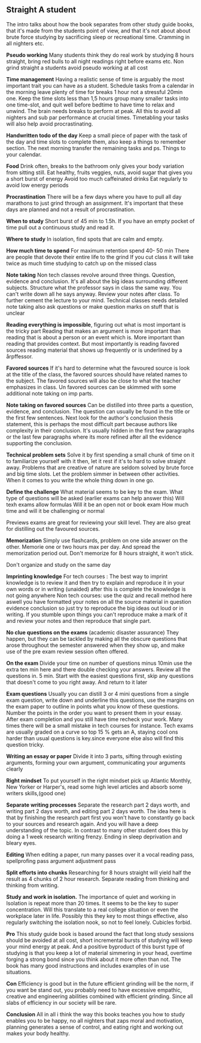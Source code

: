 ## Straight A student

The intro talks about how the book separates from other study guide books, that it's made from the students point of view, and that it's not about about brute force studying by sacrificing sleep or recreational time. Cramming in all nighters etc.
 
**Pseudo working**
Many students think they do real work by studying 8 hours straight, bring red bulls to all night readings right before exams etc. Non grind straight a students avoid pseudo working at all cost

**Time management**
Having a realistic sense of time is arguably the most important trait you can have as a student. Schedule tasks from a calendar in the morning leave plenty of time for breaks 1 hour not a stressful 20min one. Keep the time slots less than 1,5 hours group many smaller tasks into one time-slot, and quit well before bedtime to have time to relax and unwind. The brain needs breaks to perform at peak. All this to avoid all nighters and sub par performance at crucial times. Timetabling your tasks will also help avoid procrastinating.

**Handwritten todo of the day**
Keep a small piece of paper with the task of the day and time slots to complete them, also keep a things to remember section. The next morning transfer the remaining tasks and ps. Things to your calendar.

**Food**
Drink often, breaks to the bathroom only gives your body variation from sitting still.
Eat healthy, fruits veggies, nuts, avoid sugar that gives you a short burst of energy
Avoid too much caffeinated drinks
Eat regularly to avoid low energy periods

**Procrastination**
There will be a few days where you have to pull all day marathons to just grind through an assignment. It's important that these days are planned and not a result of procrastination.

**When to study**
Short burst of 45 min  to 1.5h. If you have an empty pocket of time pull out a continuous study and read it.

**Where to study**
In isolation, find spots that are calm and empty.

**How much time to spend**
For maximum retention spend 40- 50 min
There are people that devote their entire life to the grind
If you cut class it will take twice as much time studying to catch up on the missed class

**Note taking**
Non tech classes revolve around three things. Question, evidence and conclusion. It's all about the big ideas surrounding different subjects.
Structure what the professor says in class the same way. You can't write down all he says anyway. Review your notes after class. To further cement the lecture to your mind.
Technical classes needs detailed note taking also ask questions or make question marks on stuff that is unclear

**Reading everything is impossible**, figuring out what is most important is the tricky part
Reading that makes an argument is more important than reading that is about a person or an event which is. More important than reading that provides context.
But most importantly is reading favored sources reading material that shows up frequently or is underlined by a årpffessor.

**Favored sources**
If it's hard to determine what the favoured source is look at the title of the class, the favored sources should have related names to the subject. The favored sources will also be close to what the teacher emphasizes in class. Un favored sources can be skimmed with some additional note taking on imp parts.

**Note taking on favored sources**
Can be distilled into three parts a question, evidence, and conclusion. The question can usually be found in the title or the first few sentences. Next look for the author's conclusion thesis statement, this is perhaps the most difficult part because authors like complexity in their conclusion. It's usually hidden in the first few paragraphs or the last few paragraphs where its more refined after all the evidence supporting the conclusion.

**Technical problem sets**
Solve it by first spending a small chunk of time on it to familiarize yourself with it then, let it rest if it's to hard to solve straight away. Problems that are creative of nature are seldom solved by brute force and big time slots. Let the problem simmer in between other activities. When it comes to you write the whole thing down in one go.

**Define the challenge**
What material seems to be key to the exam.
What type of questions will be asked (earlier exams can help answer this)
Will texh exams allow formulas
Will it be an open not or book exam
How much time and will it be challenging or normal

Previews exams are great for reviewing your skill level. They are also great for distilling out the favoured sources.

**Memorization**
Simply use flashcards, problem on one side answer on the other. Memorie one or two hours max per day. And spread the memorization period out. Don't memorize for  8 hours straight, it won't stick.

Don't organize and study on the same day

**Imprinting knowledge**
For tech courses : The best way to imprint knowledge is to review it and then try to explain and reproduce it in your own words or in writing (unaided) after this is complete the knowledge is not going anywhere
Non tech courses: use the quiz and recall method here aswell you have formatted your notes on all the source material in question evidence conclusion so just try to reproduce the big ideas out loud or in writing. If you stumble upon things you can't reproduce make a mark of it and review your notes and then reproduce that single part.

**No clue questions on the exams** (academic disaster assurance)
They happen, but they can be tackled by making all the obscure questions that arose throughout the semester answered when they show up, and make use of the pre exam review session often offered.


**On the exam**
Divide your time on number of questions minus 10min use the extra ten min here and there double checking your answers. Review all the questions in. 5 min. Start with the easiest questions first, skip any questions that doesn't come to you right away. And return to it later

**Exam questions**
Usually you can distill 3 or 4 mini questions from a single exam question, write down and underline this questions, use the margins on the exam paper to outline in points what you know of these questions. Number the points in the order you want to present them in your essay. After exam completion and you still have time recheck your work. Many times there will be a small mistake in tech courses for instance. Tech exams are usually graded on a curve so top 15 % gets an A, staying cool ons harder than usual questions is key.since everyone else also will find this question tricky.

**Writing an essay or paper**
Divide it into 3 parts, sifting through existing arguments, forming your own argument, communicating your arguments clearly

**Right mindset**
To put yourself in the right mindset pick up Atlantic Monthly, New Yorker or Harper's, read some high level articles and absorb some writers skills,(good one)

**Separate writing processes**
Separate the research part 2 days worth, and writing part 2 days worth, and editing part 2 days worth. The idea here is that by finishing the research part first you won't have to constantly go back to your sources and research again. And you will have a deep understanding of the topic. In contrast to many other student does this by doing a 1 week research writing frenzy. Ending in sleep deprivation and bleary eyes.

**Editing**
When editing a paper, run many passes over it a vocal reading pass, spellprofing pass argument adjustment pass

**Split efforts into chunks**
Researching for 8 hours straight will yield half the result as 4 chunks of 2 hour research. Separate reading from thinking and thinking from writing.

**Study and work in isolation.**
The importance of quiet and working in Isolation is repeat more than 20 times.
It seems to be the key to super concentration. Will this translate to a real college situation or even the workplace later in life. Possibly this they key to most things effective, also regularly switching the isolation nook, so not to feel lonely. Cubicles forbid.

**Pro**
This study guide book is based around the fact that long study sessions should be avoided at all cost, short incremental bursts of studying will keep your mind energy at peak. And a positive byproduct of this burst type of studying is that you keep a lot of material simmering in your head, overtime forging a strong bond since you think about it more often than not. The book has many good instructions and includes examples of in use situations.

**Con**
Efficiency is good but in the future efficient grinding will be the norm, if you want be stand out, you probably need to have excessive empathic, creative and engineering abilities combined with efficient grinding. Since all slabs of efficiency  in our society will be rare.

**Conclusion**
All in all i think the way this books teaches you how to study enables you to be happy, no all nighters that zaps moral and motivation, planning generates a sense of control, and eating right and working out makes your body healthy.
